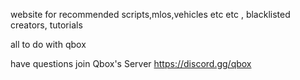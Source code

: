 website for recommended scripts,mlos,vehicles etc etc , blacklisted creators, tutorials

all to do with qbox


have questions join Qbox's Server https://discord.gg/qbox
